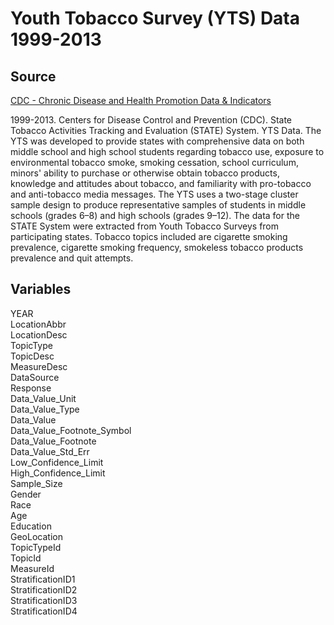 # Youth Tobacco Survey (YTS) Data 1999-2013

## Source
[CDC - Chronic Disease and Health Promotion Data & Indicators](https://chronicdata.cdc.gov/Survey-Data/Youth-Tobacco-Survey-YTS-Data/4juz-x2tp)

1999-2013. Centers for Disease Control and Prevention (CDC). State Tobacco Activities Tracking and Evaluation (STATE) System. YTS Data. The YTS was developed to provide states with comprehensive data on both middle school and high school students regarding tobacco use, exposure to environmental tobacco smoke, smoking cessation, school curriculum, minors' ability to purchase or otherwise obtain tobacco products, knowledge and attitudes about tobacco, and familiarity with pro-tobacco and anti-tobacco media messages. The YTS uses a two-stage cluster sample design to produce representative samples of students in middle schools (grades 6–8) and high schools (grades 9–12). The data for the STATE System were extracted from Youth Tobacco Surveys from participating states. Tobacco topics included are cigarette smoking prevalence, cigarette smoking frequency, smokeless tobacco products prevalence and quit attempts.

## Variables
YEAR  
LocationAbbr  
LocationDesc  
TopicType  
TopicDesc  
MeasureDesc  
DataSource  
Response  
Data_Value_Unit  
Data_Value_Type  
Data_Value  
Data_Value_Footnote_Symbol  
Data_Value_Footnote  
Data_Value_Std_Err  
Low_Confidence_Limit  
High_Confidence_Limit  
Sample_Size  
Gender  
Race  
Age  
Education  
GeoLocation  
TopicTypeId  
TopicId  
MeasureId  
StratificationID1  
StratificationID2  
StratificationID3  
StratificationID4